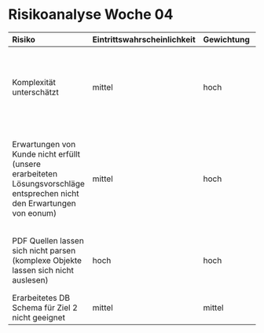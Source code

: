 # Risikoanalyse Woche 04

| Risiko | Eintrittswahrscheinlichkeit | Gewichtung | Massnahmen |
| :----- | :-------------------------- | :----------|:-----------|
| Komplexität unterschätzt | mittel | hoch | Präventivmassnahme: Divide-and-Conquer-Strategie, Herunterbrechen des Gesamtprojektes in kleinere Teilbereiche, die einzeln beurteilt werden |
| Erwartungen von Kunde nicht erfüllt (unsere erarbeiteten Lösungsvorschläge entsprechen nicht den Erwartungen von eonum) | mittel | hoch | Gegenmassnahme: Zeit einplanen für das Überarbeiten der Lösungsvorschläge und entsprechend die zweite Iterationsplanung anpassen (auch in Absprache mit eonum) |
| PDF Quellen lassen sich nicht parsen (komplexe Objekte lassen sich nicht auslesen) | hoch | hoch | Präventivmassnahme: direkt mit eonum abklären, was die Anforderungen an die komplexen Objekte in den Quell-PDFs. |
| Erarbeitetes DB Schema für Ziel 2 nicht geeignet | mittel | mittel | Präventivmassnahme: Besprechen mit eonum.